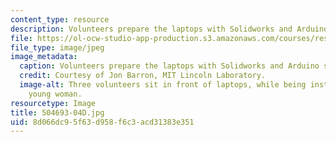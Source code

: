 ```yaml
---
content_type: resource
description: Volunteers prepare the laptops with Solidworks and Arduino software.
file: https://ol-ocw-studio-app-production.s3.amazonaws.com/courses/res-2-005-girls-who-build-make-your-own-wearables-workshop-spring-2015/8d066dc95f63d958f6c3acd31383e351_504693-04D.jpg
file_type: image/jpeg
image_metadata:
  caption: Volunteers prepare the laptops with Solidworks and Arduino software.
  credit: Courtesy of Jon Barron, MIT Lincoln Laboratory.
  image-alt: Three volunteers sit in front of laptops, while being instructed by a
    young woman.
resourcetype: Image
title: 504693-04D.jpg
uid: 8d066dc9-5f63-d958-f6c3-acd31383e351
---
```

